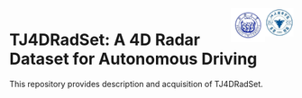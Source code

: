<img src="docs/logo/zucc.jpeg" align="right" width="10%">
<img src="docs/logo/TONGJI.jpeg" align="right" width="12%">


# TJ4DRadSet: A 4D Radar Dataset for Autonomous Driving 

This repository provides description and acquisition of TJ4DRadSet.
